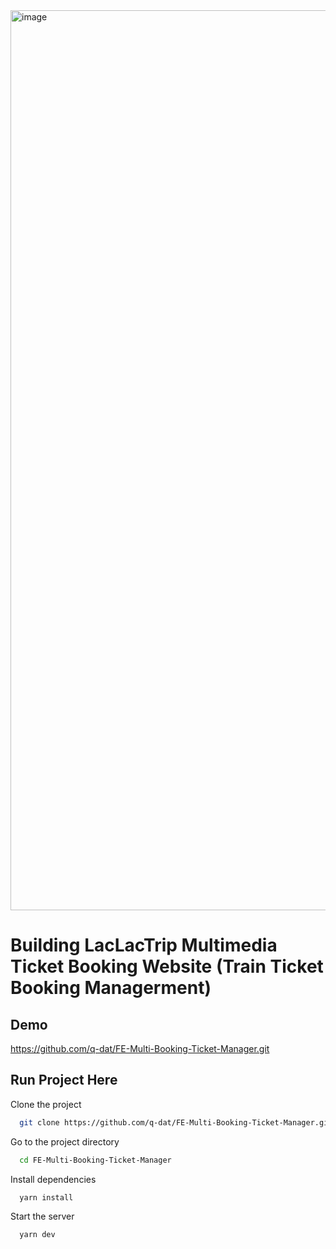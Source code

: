 <img width="1440" alt="image" src="https://github.com/user-attachments/assets/5880fa1d-8025-4704-a9d8-ce9fac09dc1e">


# Building LacLacTrip Multimedia Ticket Booking Website (Train Ticket Booking Managerment)

## Demo

https://github.com/q-dat/FE-Multi-Booking-Ticket-Manager.git

## Run Project Here

Clone the project

```bash
  git clone https://github.com/q-dat/FE-Multi-Booking-Ticket-Manager.git
```

Go to the project directory

```bash
  cd FE-Multi-Booking-Ticket-Manager
```

Install dependencies

```bash
  yarn install
```

Start the server

```bash
  yarn dev
```
